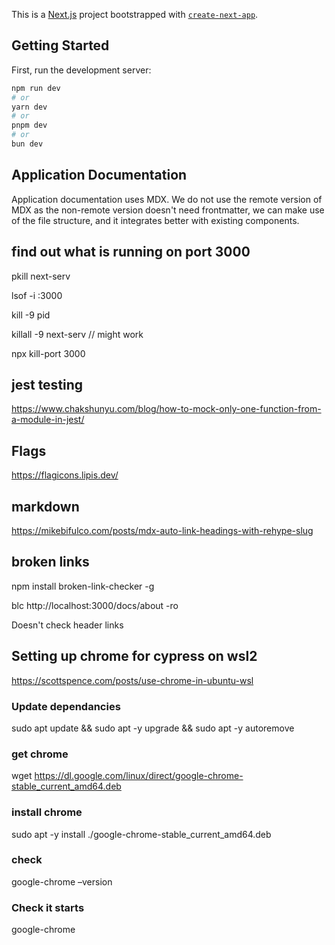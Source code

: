 This is a [Next.js](https://nextjs.org/) project bootstrapped with [`create-next-app`](https://github.com/vercel/next.js/tree/canary/packages/create-next-app).

## Getting Started

First, run the development server:

```bash
npm run dev
# or
yarn dev
# or
pnpm dev
# or
bun dev
```

## Application Documentation

Application documentation uses MDX. We do not use the remote version of MDX as the non-remote version doesn't need frontmatter, we can make use of the file structure, and it integrates better with existing components.

## find out what is running on port 3000

pkill next-serv

lsof -i :3000

kill -9 pid

killall -9 next-serv // might work

npx kill-port 3000

## jest testing

https://www.chakshunyu.com/blog/how-to-mock-only-one-function-from-a-module-in-jest/

## Flags

https://flagicons.lipis.dev/

## markdown

https://mikebifulco.com/posts/mdx-auto-link-headings-with-rehype-slug

## broken links

npm install broken-link-checker -g

blc http://localhost:3000/docs/about -ro

Doesn't check header links

## Setting up chrome for cypress on wsl2

https://scottspence.com/posts/use-chrome-in-ubuntu-wsl

### Update dependancies

sudo apt update && sudo apt -y upgrade && sudo apt -y autoremove

### get chrome

wget https://dl.google.com/linux/direct/google-chrome-stable_current_amd64.deb

### install chrome

sudo apt -y install ./google-chrome-stable_current_amd64.deb

### check

google-chrome –version

### Check it starts

google-chrome
